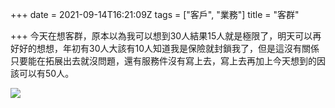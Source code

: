 +++
date = 2021-09-14T16:21:09Z
tags = ["客戶", "業務"]
title = "客群"

+++
今天在想客群，原本以為我可以想到30人結果15人就是極限了，明天可以再好好的想想，年初有30人大該有10人知道我是保險就封鎖我了，但是這沒有關係只要能在拓展出去就沒問題，還有服務件沒有寫上去，寫上去再加上今天想到的因該可以有50人。

![](https://images.pexels.com/photos/955389/pexels-photo-955389.jpeg?auto=compress&cs=tinysrgb&dpr=3&h=750&w=1260)